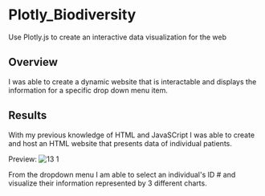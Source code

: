 # Plotly_Biodiversity
Use Plotly.js to create an interactive data visualization for the web

## Overview 
I was able to create a dynamic website that is interactable and displays the information for a specific drop down menu item. 

## Results
With my previous knowledge of HTML and JavaSCript I was able to create and host an HTML website that presents data of individual patients. 

Preview:
![13 1](https://user-images.githubusercontent.com/112291075/206624139-c06b6fc4-f56e-483e-806b-dcdcfb3d3578.PNG)

From the dropdown menu I am able to select an individual's ID # and visualize their information represented by 3 different charts. 
